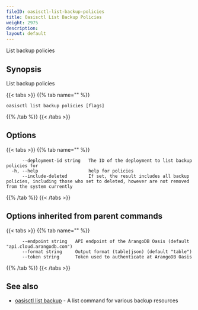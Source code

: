 ```yaml
---
fileID: oasisctl-list-backup-policies
title: Oasisctl List Backup Policies
weight: 2975
description: 
layout: default
---
```

List backup policies

## Synopsis

List backup policies

{{< tabs >}}
{{% tab name="" %}}
```
oasisctl list backup policies [flags]
```
{{% /tab %}}
{{< /tabs >}}

## Options

{{< tabs >}}
{{% tab name="" %}}
```
      --deployment-id string   The ID of the deployment to list backup policies for
  -h, --help                   help for policies
      --include-deleted        If set, the result includes all backup policies, including those who set to deleted, however are not removed from the system currently
```
{{% /tab %}}
{{< /tabs >}}

## Options inherited from parent commands

{{< tabs >}}
{{% tab name="" %}}
```
      --endpoint string   API endpoint of the ArangoDB Oasis (default "api.cloud.arangodb.com")
      --format string     Output format (table|json) (default "table")
      --token string      Token used to authenticate at ArangoDB Oasis
```
{{% /tab %}}
{{< /tabs >}}

## See also

* [oasisctl list backup](oasisctl-list-backup)	 - A list command for various backup resources

